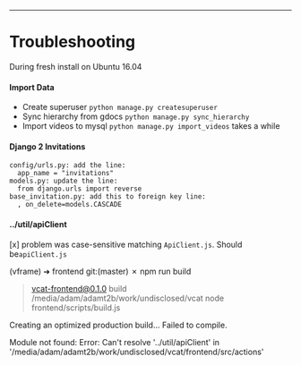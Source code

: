 -----------------------

# Troubleshooting

During fresh install on Ubuntu 16.04

#### Import Data

- Create superuser `python manage.py createsuperuser`
- Sync hierarchy from gdocs `python manage.py sync_hierarchy`
- Import videos to mysql `python manage.py import_videos` takes a while

#### Django 2 Invitations

```
config/urls.py: add the line:
  app_name = "invitations"
models.py: update the line:
  from django.urls import reverse
base_invitation.py: add this to foreign key line:
  , on_delete=models.CASCADE
```


#### ../util/apiClient

[x] problem was case-sensitive matching `ApiClient.js`. Should be`apiClient.js`

(vframe) ➜  frontend git:(master) ✗ npm run build

> vcat-frontend@0.1.0 build /media/adam/adamt2b/work/undisclosed/vcat
> node frontend/scripts/build.js

Creating an optimized production build...
Failed to compile.

Module not found: Error: Can't resolve '../util/apiClient' in '/media/adam/adamt2b/work/undisclosed/vcat/frontend/src/actions'

